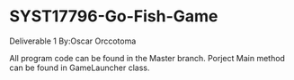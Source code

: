 # SYST17796-Go-Fish-Game
Deliverable 1 
By:Oscar Orccotoma

All program code can be found in the Master branch. 
Porject Main method can be found in GameLauncher class.
